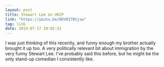```yaml
---
layout: post
title: Stewart Lee on UKIP
link: "https://youtu.be/6KVO378tjsw"
tag: link
date: 2019-07-17 20:02:51
---
```

I was just thinking of this recently, and funny enough my brother actually brought it up too. A very politically relevant bit about immigration by the very funny Stewart Lee. I've probably said this before, but he might be the only stand-up comedian I consistently like. 